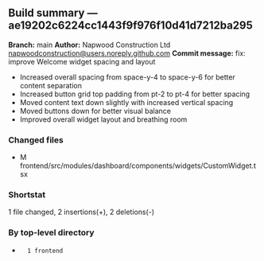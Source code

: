 ## Build summary — ae19202c6224cc1443f9f976f10d41d7212ba295

**Branch:** main
**Author:** Napwood Construction Ltd <napwoodconstruction@users.noreply.github.com>
**Commit message:** fix: improve Welcome widget spacing and layout

- Increased overall spacing from space-y-4 to space-y-6 for better content separation
- Increased button grid top padding from pt-2 to pt-4 for better spacing
- Moved content text down slightly with increased vertical spacing
- Moved buttons down for better visual balance
- Improved overall widget layout and breathing room

### Changed files
 - M	frontend/src/modules/dashboard/components/widgets/CustomWidget.tsx

### Shortstat
 1 file changed, 2 insertions(+), 2 deletions(-)

### By top-level directory
 -       1 frontend
